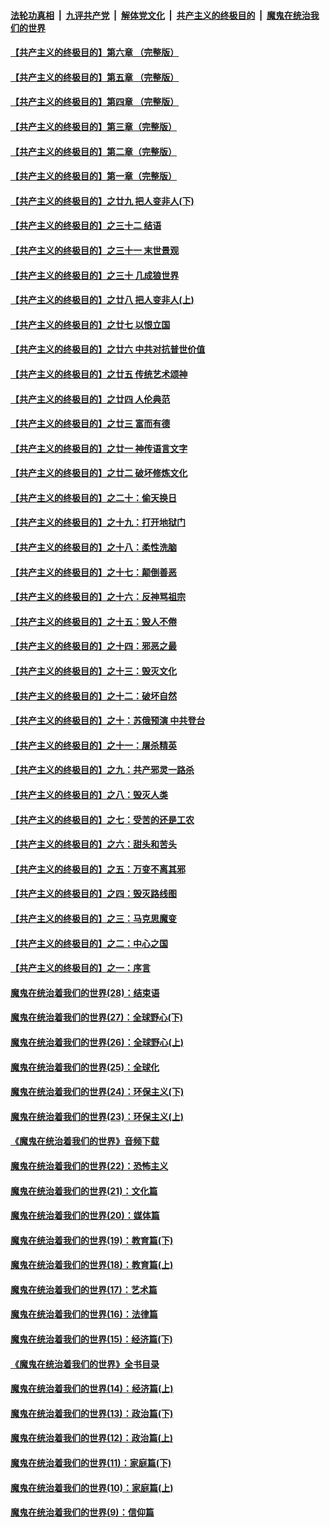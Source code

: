 ####  [法轮功真相](../../../../basic/blob/master/README.md?t=06240202) &nbsp;|&nbsp; [九评共产党](../../../../9ping.md/blob/master/README.md?t=06240202) &nbsp;|&nbsp; [解体党文化](../../../../jtdwh.md/blob/master/README.md?t=06240202)  &nbsp;|&nbsp; [共产主义的终极目的](../../../../gczydzjmd.md/blob/master/README.md?t=06240202) &nbsp;|&nbsp; [魔鬼在统治我们的世界](../../../../mgztzwmdsj.md/blob/master/README.md?t=06240202) 

#### [【共产主义的终极目的】第六章 （完整版）](../pages/nsc422/n11428913.md?t=06240202) 

#### [【共产主义的终极目的】第五章 （完整版）](../pages/nsc422/n11428912.md?t=06240202) 

#### [【共产主义的终极目的】第四章 （完整版）](../pages/nsc422/n11428907.md?t=06240202) 

#### [【共产主义的终极目的】第三章（完整版）](../pages/nsc422/n11428848.md?t=06240202) 

#### [【共产主义的终极目的】第二章（完整版）](../pages/nsc422/n11428831.md?t=06240202) 

#### [【共产主义的终极目的】第一章（完整版）](../pages/nsc422/n11417651.md?t=06240202) 

#### [【共产主义的终极目的】之廿九 把人变非人(下)](../pages/nsc422/n11344140.md?t=06240202) 

#### [【共产主义的终极目的】之三十二 结语](../pages/nsc422/n11360535.md?t=06240202) 

#### [【共产主义的终极目的】之三十一 末世景观](../pages/nsc422/n11351129.md?t=06240202) 

#### [【共产主义的终极目的】之三十 几成狼世界](../pages/nsc422/n11348280.md?t=06240202) 

#### [【共产主义的终极目的】之廿八 把人变非人(上)](../pages/nsc422/n11340492.md?t=06240202) 

#### [【共产主义的终极目的】之廿七 以恨立国](../pages/nsc422/n11336944.md?t=06240202) 

#### [【共产主义的终极目的】之廿六 中共对抗普世价值](../pages/nsc422/n11324785.md?t=06240202) 

#### [【共产主义的终极目的】之廿五 传统艺术颂神](../pages/nsc422/n11296396.md?t=06240202) 

#### [【共产主义的终极目的】之廿四 人伦典范](../pages/nsc422/n11296397.md?t=06240202) 

#### [【共产主义的终极目的】之廿三 富而有德](../pages/nsc422/n11283598.md?t=06240202) 

#### [【共产主义的终极目的】之廿一 神传语言文字](../pages/nsc422/n11263265.md?t=06240202) 

#### [【共产主义的终极目的】之廿二 破坏修炼文化](../pages/nsc422/n11245728.md?t=06240202) 

#### [【共产主义的终极目的】之二十：偷天换日](../pages/nsc422/n11238846.md?t=06240202) 

#### [【共产主义的终极目的】之十九：打开地狱门](../pages/nsc422/n11206376.md?t=06240202) 

#### [【共产主义的终极目的】之十八：柔性洗脑](../pages/nsc422/n11199994.md?t=06240202) 

#### [【共产主义的终极目的】之十七：颠倒善恶](../pages/nsc422/n11179782.md?t=06240202) 

#### [【共产主义的终极目的】之十六：反神骂祖宗](../pages/nsc422/n11166798.md?t=06240202) 

#### [【共产主义的终极目的】之十五：毁人不倦](../pages/nsc422/n11166792.md?t=06240202) 

#### [【共产主义的终极目的】之十四：邪恶之最](../pages/nsc422/n11150249.md?t=06240202) 

#### [【共产主义的终极目的】之十三：毁灭文化](../pages/nsc422/n11135227.md?t=06240202) 

#### [【共产主义的终极目的】之十二：破坏自然](../pages/nsc422/n11135214.md?t=06240202) 

#### [【共产主义的终极目的】之十：苏俄预演 中共登台](../pages/nsc422/n11118424.md?t=06240202) 

#### [【共产主义的终极目的】之十一：屠杀精英](../pages/nsc422/n11118442.md?t=06240202) 

#### [【共产主义的终极目的】之九：共产邪灵一路杀](../pages/nsc422/n11114139.md?t=06240202) 

#### [【共产主义的终极目的】之八：毁灭人类](../pages/nsc422/n11108503.md?t=06240202) 

#### [【共产主义的终极目的】之七：受苦的还是工农](../pages/nsc422/n11101809.md?t=06240202) 

#### [【共产主义的终极目的】之六：甜头和苦头](../pages/nsc422/n11096971.md?t=06240202) 

#### [【共产主义的终极目的】之五：万变不离其邪](../pages/nsc422/n11091285.md?t=06240202) 

#### [【共产主义的终极目的】之四：毁灭路线图](../pages/nsc422/n11086284.md?t=06240202) 

#### [【共产主义的终极目的】之三：马克思魔变](../pages/nsc422/n11061941.md?t=06240202) 

#### [【共产主义的终极目的】之二：中心之国](../pages/nsc422/n11047728.md?t=06240202) 

#### [【共产主义的终极目的】之一：序言](../pages/nsc422/n11086077.md?t=06240202) 

#### [魔鬼在统治着我们的世界(28)：结束语](../pages/nsc422/n10936246.md?t=06240202) 

#### [魔鬼在统治着我们的世界(27)：全球野心(下)](../pages/nsc422/n10928319.md?t=06240202) 

#### [魔鬼在统治着我们的世界(26)：全球野心(上)](../pages/nsc422/n10900318.md?t=06240202) 

#### [魔鬼在统治着我们的世界(25)：全球化](../pages/nsc422/n10788205.md?t=06240202) 

#### [魔鬼在统治着我们的世界(24)：环保主义(下)](../pages/nsc422/n10695307.md?t=06240202) 

#### [魔鬼在统治着我们的世界(23)：环保主义(上)](../pages/nsc422/n10688613.md?t=06240202) 

#### [《魔鬼在统治着我们的世界》音频下载](../pages/nsc422/n10635553.md?t=06240202) 

#### [魔鬼在统治着我们的世界(22)：恐怖主义](../pages/nsc422/n10614727.md?t=06240202) 

#### [魔鬼在统治着我们的世界(21)：文化篇](../pages/nsc422/n10597706.md?t=06240202) 

#### [魔鬼在统治着我们的世界(20)：媒体篇](../pages/nsc422/n10586579.md?t=06240202) 

#### [魔鬼在统治着我们的世界(19)：教育篇(下)](../pages/nsc422/n10564808.md?t=06240202) 

#### [魔鬼在统治着我们的世界(18)：教育篇(上)](../pages/nsc422/n10526970.md?t=06240202) 

#### [魔鬼在统治着我们的世界(17)：艺术篇](../pages/nsc422/n10499093.md?t=06240202) 

#### [魔鬼在统治着我们的世界(16)：法律篇](../pages/nsc422/n10485969.md?t=06240202) 

#### [魔鬼在统治着我们的世界(15)：经济篇(下)](../pages/nsc422/n10469975.md?t=06240202) 

#### [《魔鬼在统治着我们的世界》全书目录](../pages/nsc422/n10464261.md?t=06240202) 

#### [魔鬼在统治着我们的世界(14)：经济篇(上)](../pages/nsc422/n10457370.md?t=06240202) 

#### [魔鬼在统治着我们的世界(13)：政治篇(下)](../pages/nsc422/n10448270.md?t=06240202) 

#### [魔鬼在统治着我们的世界(12)：政治篇(上)](../pages/nsc422/n10444576.md?t=06240202) 

#### [魔鬼在统治着我们的世界(11)：家庭篇(下)](../pages/nsc422/n10440961.md?t=06240202) 

#### [魔鬼在统治着我们的世界(10)：家庭篇(上)](../pages/nsc422/n10435448.md?t=06240202) 

#### [魔鬼在统治着我们的世界(9)：信仰篇](../pages/nsc422/n10432159.md?t=06240202) 

